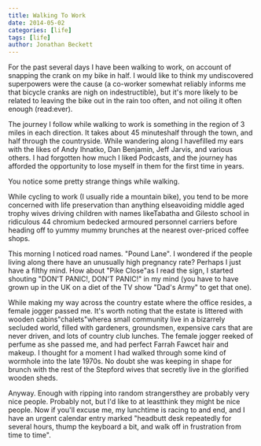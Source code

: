 ```yaml
---
title: Walking To Work
date: 2014-05-02
categories: [life]
tags: [life]
author: Jonathan Beckett
---
```


For the past several days I have been walking to work, on account of snapping the crank on my bike in half. I would like to think my undiscovered superpowers were the cause (a co-worker somewhat reliably informs me that bicycle cranks are nigh on indestructible), but it's more likely to be related to leaving the bike out in the rain too often, and not oiling it often enough (read:ever).

The journey I follow while walking to work is something in the region of 3 miles in each direction. It takes about 45 minuteshalf through the town, and half through the countryside. While wandering along I havefilled my ears with the likes of Andy Ihnatko, Dan Benjamin, Jeff Jarvis, and various others. I had forgotten how much I liked Podcasts, and the journey has afforded the opportunity to lose myself in them for the first time in years.

You notice some pretty strange things while walking.

While cycling to work (I usually ride a mountain bike), you tend to be more concerned with life preservation than anything elseavoiding middle aged trophy wives driving children with names likeTabatha and Gilesto school in ridiculous 44 chromium bedecked armoured personnel carriers before heading off to yummy mummy brunches at the nearest over-priced coffee shops.

This morning I noticed road names. "Pound Lane". I wondered if the people living along there have an unusually high pregnancy rate? Perhaps I just have a filthy mind. How about "Pike Close"as I read the sign, I started shouting "DON'T PANIC!, DON'T PANIC!" in my mind (you have to have grown up in the UK on a diet of the TV show "Dad's Army" to get that one).

While making my way across the country estate where the office resides, a female jogger passed me. It's worth noting that the estate is littered with wooden cabins"chalets"wherea small community live in a bizarrely secluded world, filled with gardeners, groundsmen, expensive cars that are never driven, and lots of country club lunches. The female jogger reeked of perfume as she passed me, and had perfect Farrah Fawcet hair and makeup. I thought for a moment I had walked through some kind of wormhole into the late 1970s. No doubt she was keeping in shape for brunch with the rest of the Stepford wives that secretly live in the glorified wooden sheds.

Anyway. Enough with ripping into random strangersthey are probably very nice people. Probably not, but I'd like to at leastthink they might be nice people. Now if you'll excuse me, my lunchtime is racing to and end, and I have an urgent calendar entry marked "headbutt desk repeatedly for several hours, thump the keyboard a bit, and walk off in frustration from time to time".
